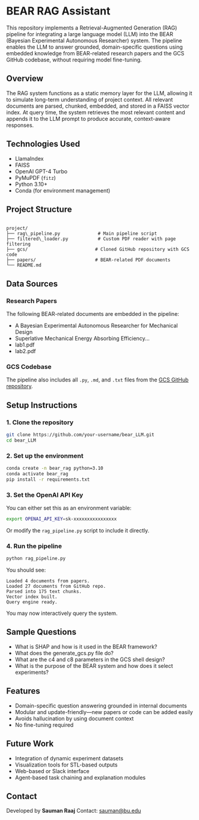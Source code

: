 
# BEAR RAG Assistant

This repository implements a Retrieval-Augmented Generation (RAG) pipeline for integrating a large language model (LLM) into the BEAR (Bayesian Experimental Autonomous Researcher) system. The pipeline enables the LLM to answer grounded, domain-specific questions using embedded knowledge from BEAR-related research papers and the GCS GitHub codebase, without requiring model fine-tuning.

## Overview

The RAG system functions as a static memory layer for the LLM, allowing it to simulate long-term understanding of project context. All relevant documents are parsed, chunked, embedded, and stored in a FAISS vector index. At query time, the system retrieves the most relevant content and appends it to the LLM prompt to produce accurate, context-aware responses.

## Technologies Used

- LlamaIndex
- FAISS
- OpenAI GPT-4 Turbo
- PyMuPDF (`fitz`)
- Python 3.10+
- Conda (for environment management)

## Project Structure

```

project/
├── rag\_pipeline.py              # Main pipeline script
├── filtered\_loader.py           # Custom PDF reader with page filtering
├── gcs/                         # Cloned GitHub repository with GCS code
├── papers/                      # BEAR-related PDF documents
└── README.md

````

## Data Sources

### Research Papers

The following BEAR-related documents are embedded in the pipeline:

- A Bayesian Experimental Autonomous Researcher for Mechanical Design
- Superlative Mechanical Energy Absorbing Efficiency...
- lab1.pdf
- lab2.pdf

### GCS Codebase

The pipeline also includes all `.py`, `.md`, and `.txt` files from the [GCS GitHub repository](https://github.com/bu-shapelab/gcs).

## Setup Instructions

### 1. Clone the repository

```bash
git clone https://github.com/your-username/bear_LLM.git
cd bear_LLM
````

### 2. Set up the environment

```bash
conda create -n bear_rag python=3.10
conda activate bear_rag
pip install -r requirements.txt
```

### 3. Set the OpenAI API Key

You can either set this as an environment variable:

```bash
export OPENAI_API_KEY=sk-xxxxxxxxxxxxxxxx
```

Or modify the `rag_pipeline.py` script to include it directly.

### 4. Run the pipeline

```bash
python rag_pipeline.py
```

You should see:

```
Loaded 4 documents from papers.
Loaded 27 documents from GitHub repo.
Parsed into 175 text chunks.
Vector index built.
Query engine ready.
```

You may now interactively query the system.

## Sample Questions

* What is SHAP and how is it used in the BEAR framework?
* What does the generate\_gcs.py file do?
* What are the c4 and c8 parameters in the GCS shell design?
* What is the purpose of the BEAR system and how does it select experiments?

## Features

* Domain-specific question answering grounded in internal documents
* Modular and update-friendly—new papers or code can be added easily
* Avoids hallucination by using document context
* No fine-tuning required

## Future Work

* Integration of dynamic experiment datasets
* Visualization tools for STL-based outputs
* Web-based or Slack interface
* Agent-based task chaining and explanation modules

## Contact

Developed by **Sauman Raaj**
Contact: [sauman@bu.edu](mailto:sauman@bu.edu)
